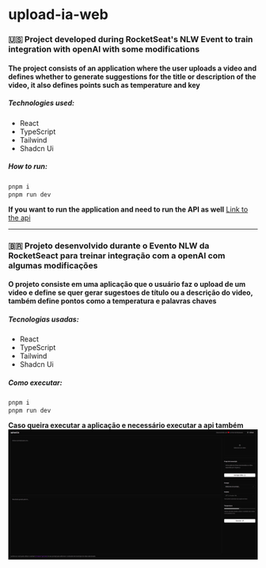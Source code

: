 # upload-ia-web

### 🇺🇸 Project developed during RocketSeat's NLW Event to train integration with openAI with some modifications 

#### The project consists of an application where the user uploads a video and defines whether to generate suggestions for the title or description of the video, it also defines points such as temperature and key 

##### Technologies used: 
- React
- TypeScript
- Tailwind
- Shadcn Ui

##### How to run:
``` 
pnpm i 
pnpm run dev
```
**If you want to run the application and need to run the API as well**
[Link to the api](https://github.com/MarcosVOS/upload-ia-api)

___
### 🇧🇷 Projeto desenvolvido durante o Evento NLW da RocketSeact para treinar integração com a openAI com algumas modificações 

#### O projeto consiste em uma aplicação que o usuário faz o upload de um video e define se quer gerar sugestoes de título ou a descrição do video, também define pontos como a temperatura e palavras chaves 


##### Tecnologias usadas: 
- React
- TypeScript
- Tailwind
- Shadcn Ui

##### Como executar:
``` 
pnpm i 
pnpm run dev
```
**Caso queira executar a aplicação e necessário executar a api também**
![alt text](https://github.com/MarcosVOS/upload-ia-web/blob/main/docs/images/img.png)
